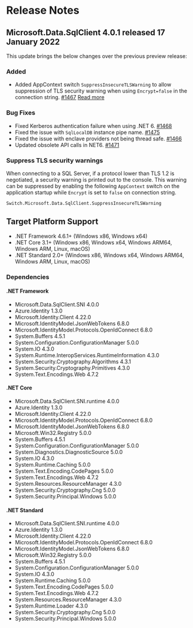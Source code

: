 # Release Notes

## Microsoft.Data.SqlClient 4.0.1 released 17 January 2022

This update brings the below changes over the previous preview release:

### Added

- Added AppContext switch `SuppressInsecureTLSWarning` to allow suppression of TLS security warning when using `Encrypt=false` in the connection string. [#1467](https://github.com/dotnet/SqlClient/pull/1467) [Read more](#suppress-tls-security-warnings)

### Bug Fixes

- Fixed Kerberos authentication failure when using .NET 6. [#1468](https://github.com/dotnet/SqlClient/pull/1468)
- Fixed the issue with `SqlLocalDB` instance pipe name. [#1475](https://github.com/dotnet/SqlClient/pull/1475)
- Fixed the issue with enclave providers not being thread safe. [#1466](https://github.com/dotnet/SqlClient/pull/1466)
- Updated obsolete API calls in NET6. [#1471](https://github.com/dotnet/SqlClient/pull/1471)

### Suppress TLS security warnings

When connecting to a SQL Server, if a protocol lower than TLS 1.2 is negotiated, a security warning is printed out to the console. This warning can be suppressed by enabling the following `AppContext` switch on the application startup while `Encrypt` is set to `false` on connection string.

`Switch.Microsoft.Data.SqlClient.SuppressInsecureTLSWarning`

## Target Platform Support

- .NET Framework 4.6.1+ (Windows x86, Windows x64)
- .NET Core 3.1+ (Windows x86, Windows x64, Windows ARM64, Windows ARM, Linux, macOS)
- .NET Standard 2.0+ (Windows x86, Windows x64, Windows ARM64, Windows ARM, Linux, macOS)

### Dependencies

#### .NET Framework

- Microsoft.Data.SqlClient.SNI 4.0.0
- Azure.Identity 1.3.0
- Microsoft.Identity.Client 4.22.0
- Microsoft.IdentityModel.JsonWebTokens 6.8.0
- Microsoft.IdentityModel.Protocols.OpenIdConnect 6.8.0
- System.Buffers 4.5.1
- System.Configuration.ConfigurationManager 5.0.0
- System.IO 4.3.0
- System.Runtime.InteropServices.RuntimeInformation 4.3.0
- System.Security.Cryptography.Algorithms 4.3.1
- System.Security.Cryptography.Primitives 4.3.0
- System.Text.Encodings.Web 4.7.2

#### .NET Core

- Microsoft.Data.SqlClient.SNI.runtime 4.0.0
- Azure.Identity 1.3.0
- Microsoft.Identity.Client 4.22.0
- Microsoft.IdentityModel.Protocols.OpenIdConnect 6.8.0
- Microsoft.IdentityModel.JsonWebTokens 6.8.0
- Microsoft.Win32.Registry 5.0.0
- System.Buffers 4.5.1
- System.Configuration.ConfigurationManager 5.0.0
- System.Diagnostics.DiagnosticSource 5.0.0
- System.IO 4.3.0
- System.Runtime.Caching 5.0.0
- System.Text.Encoding.CodePages 5.0.0
- System.Text.Encodings.Web 4.7.2
- System.Resources.ResourceManager 4.3.0
- System.Security.Cryptography.Cng 5.0.0
- System.Security.Principal.Windows 5.0.0

#### .NET Standard

- Microsoft.Data.SqlClient.SNI.runtime 4.0.0
- Azure.Identity 1.3.0
- Microsoft.Identity.Client 4.22.0
- Microsoft.IdentityModel.Protocols.OpenIdConnect 6.8.0
- Microsoft.IdentityModel.JsonWebTokens 6.8.0
- Microsoft.Win32.Registry 5.0.0
- System.Buffers 4.5.1
- System.Configuration.ConfigurationManager 5.0.0
- System.IO 4.3.0
- System.Runtime.Caching 5.0.0
- System.Text.Encoding.CodePages 5.0.0
- System.Text.Encodings.Web 4.7.2
- System.Resources.ResourceManager 4.3.0
- System.Runtime.Loader 4.3.0
- System.Security.Cryptography.Cng 5.0.0
- System.Security.Principal.Windows 5.0.0